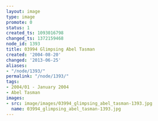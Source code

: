 ```yaml
---
layout: image
type: image
promote: 0
status: 1
created_ts: 1093016798
changed_ts: 1372159468
node_id: 1393
title: 03994 Glimpsing Abel Tasman
created: '2004-08-20'
changed: '2013-06-25'
aliases:
- "/node/1393/"
permalink: "/node/1393/"
tags:
- 2004/01 - January 2004
- Abel Tasman
images:
- src: image/images/03994_glimpsing_abel_tasman-1393.jpg
  name: 03994_glimpsing_abel_tasman-1393.jpg
---
```


